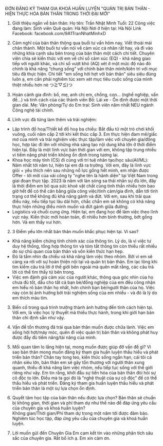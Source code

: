 ĐƠN ĐĂNG KÝ THAM GIA KHOÁ HUẤN LUYỆN "QUẢN TRỊ BẢN THÂN - HIỆN THỰC HÓA BẢN THÂN TRONG THỜI ĐẠI MỚI" 
1. Giới thiệu ngắn về bản thân: 
   Họ tên: Trần Nhật Minh 
   Tuổi: 22 
   Công việc đang làm: Sinh viên 
   Quê quán: Hà Nội
   Nơi ở hiện tại: Hà Nội 
   Link Facebook: facebook.com/9A1TranNhatMinhxD

2.	Cảm nghĩ của bản thân thông qua buổi tư vấn hôm nay. Viết thoải mái chân thành.
Một buổi tư vấn nói về cảm xúc cá nhân rất hay, và đi vào những khía cạnh sâu bên trong của bản thân một cách chi tiết. Chuyên viên chia sẻ kiến thức với em về chỉ số cảm xúc (EQ) - khả năng giao tiếp với người khác, và chỉ số vượt khó (AQ) xét ở một mức độ nào đó chính là khả năng “chung sống” với chính bản thân mình/kiên trì với mục tiêu đã thực hiện. Chi tiết "em sống hời hợt với bản thân" siêu siêu đúng luôn ạ, em cần phải nghiêm túc xem xét mục tiêu cuộc sống của mình thiệt nhiều hơn nè つ≧▽≦)つ

3.	Hoàn cảnh gia đình: bố, mẹ, anh chị em, chồng, con… (nghề nghiệp, vấn đề…) và tính cách của các thành viên
Bố: Lái xe - Ổn định được một thời gian dài.
Mẹ: Văn phòng/Tự do 
Em trai: Sinh viên năm nhất NEU ngành Công nghệ tài chính.

1.	Lĩnh vực đã từng làm thêm và trải nghiệm:
- Lập trình đồ hoạ/Thiết kế đồ hoạ ba chiều: Bắt đầu từ một trò chơi khối vuông, cuối năm cấp 2 tới khi kết thúc cấp 3. Em thực hiện đam mê/giấc mơ của mình và trải nghiệm việc thực tập/làm việc với chuyên gia/đồng học, hợp tác đi lên với những nhà sáng tạo nội dung khá lớn ở thời điểm hiện tại. Đây là một lĩnh vực bán thời gian với em, không tập trung nhiều vì tiềm năng phát triển không ổn định trong tương lai.
- Khoa học máy tính (CS) đi cùng với trí tuệ nhân tạo/học sâu(AI/ML): Năm nhất tới năm tư, hiện tại em đã ra trường. Với em, đây là lĩnh vực giỏi + yêu thích nên sau những nỗ lực gồng hết mình, em nhận được Offer - lời mời của vài công ty "nghe tên là hãnh diện" tại Việt Nam trong giai đoạn thực tập. 2023 là năm với làn sóng sa thải nhân sự đủ lớn, đây là thời điểm em bỏ qua sức khoẻ vật chất cùng tinh thần nhiều hơn bao giờ hết để có thể cân bằng giữa công việc/tình cảm/gia đình, dẫn tới tình trạng cơ thể không đủ khả năng gánh và đứt. Với em, sau khi trải qua điều này, nếu tiếp tục lâu dài hơn, chắc chắn em sẽ không có khả năng thực hiện những điều mình muốn và đứt gánh giữa đường.
- Logistics và chuỗi cung ứng. Hiện tại, em đang học để làm việc theo lĩnh vực này. Kiến thức mới hoàn toàn, đi nhiều hơn bình thường, bớt gồng hơn. Và em thấy vui hơn.
2.	3 Điểm yếu lớn nhất bản thân muốn khắc phục hiện tại. Vì sao?
- Khả năng kiểm chứng tính chính xác của thông tin. Lý do, là vì việc tư duy hệ thống, tổng hợp thông tin và tóm tắt thông tin còn thiếu rất nhiều do sự chủ quan của bản thân và vốn kiến thức hạn hẹp.
- Đó là tầm nhìn đa chiều và khả năng làm việc theo nhóm. Bởi vì em sẽ càng xa rời với sự hoàn thiện nội tại và quản trị bản thân. Em lạc lõng khi tìm kiếm câu trả lời ở thế giới bên ngoài mà quên mất rằng, các câu trả lời có thể tìm thấy từ bên trong.
- Việc em đánh giá cảm xúc của người khác, thông qua góc nhìn của họ chưa đủ tốt, dẫu cho tất cả bạn bè/đồng nghiệp của em đều công nhận em hiểu rõ bản thân họ nhất, hơn chính bạn bè/người thân của họ. Việc này còn bị ảnh hưởng bởi trải nghiệm sống của em nhiều - và đó là lý do em thích màu tím.
3.	Biến cố trong quá trình trưởng thành ảnh hưởng đến tính cách hiện tại.
Với em, là việc học lý thuyết mà thiếu thực hành, trong khi giới hạn bản thân chỉ định sẵn như vậy.
7.	 Vấn đề tổn thương đã trải qua bản thân muốn được chữa lành.
Việc em sống hời hợt/máy móc, quên đi việc quản trị bản thân và không phát huy được đầy đủ tiềm năng/tài năng của mình.
8.	 Mối quan tâm lo lắng hiện tại, mong muốn được giúp đỡ vấn đề gì? Vì sao bản thân mong muốn đăng ký tham gia huấn luyện thấu hiểu và phát triển bản thân?
Chân tay tong teo, kiến thức sống ngắn hạn, cái tôi cá nhân siêu lớn, bản thân em sẽ gây tổn thương với người thân xung quanh, thiếu đi khả năng làm việc nhóm, nếu tiếp tục sống với thế giới riêng như vậy. Em tin rằng, khởi đầu sự tiến hóa của bản thân đòi hỏi sự cô độc to lớn. Điều mà ta gọi đó là “nghệ thuật của sự cô độc” để có thể thấu hiểu và phát triển. 
Đăng ký tham gia huấn luyện thấu hiểu và phát triển bản thân là một sự lựa chọn ổn định.

9. Quyết tâm học tập của bản thân nếu được lựa chọn? Bản thân sẽ chuẩn bị không gian, thời gian và phí tham dự như thế nào để đáp ứng yêu cầu của chuyên gia và khoá huấn luyện?  
Không gian/Thời gian/Phí tham dự trong một năm tới được đảm bảo. Nghiêm túc học tập, đáp ứng yêu cầu của chuyên gia và khoá huấn luyện.
 
10.  Lời muốn gửi đến Chuyên Gia
 Em cam kết tin vào những phân tích sâu sắc của chuyên gia. Rất bổ ích ạ. Em xin cảm ơn.